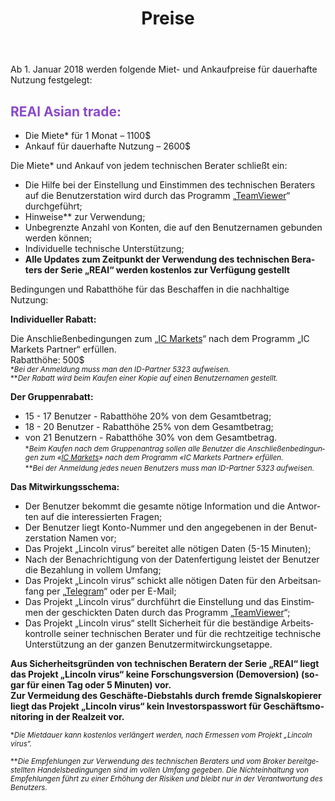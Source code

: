 ﻿---
layout: page

title: Preise
breadcrumb: Цены

meta: Alle Finanzmittel, die durch den Verkauf der Technikberaterdaten erworben wurden, dienen zum Zweck der Wohltätigkeit.

lang: de
ref: prices
---

Ab 1. Januar 2018 werden folgende Miet- und Ankaufpreise für dauerhafte Nutzung festgelegt:

## <span style="color:#8b4ac7">REAl Asian trade:</span>

- Die Miete* für 1 Monat – 1100$   
- Ankauf für dauerhafte Nutzung – 2600$

Die Miete* und Ankauf  von jedem technischen Berater schließt ein:

- Die Hilfe bei der Einstellung und Einstimmen des technischen Beraters auf die Benutzerstation wird durch das Programm „<a href="https://www.teamviewer.com/" target="_blank">TeamViewer</a>“ durchgeführt;  
- Hinweise** zur Verwendung;  
- Unbegrenzte Anzahl von Konten, die auf den Benutzernamen gebunden werden können;  
- Individuelle technische Unterstützung;  
- **Alle Updates zum Zeitpunkt der Verwendung des technischen Beraters der Serie „REAl“ werden kostenlos zur Verfügung gestellt**  

Bedingungen und Rabatthöhe für das Beschaffen in die nachhaltige Nutzung:  

**Individueller Rabatt:**  

Die Anschließenbedingungen zum „<a href="https://lincolnvirus.com/de/ea/ic_markets" target="_blank">IC Markets</a>“ nach dem Programm „IC Markets Partner“ erfüllen.  
Rabatthöhe: 500$  
<small>\*_Bei der Anmeldung muss man den ID-Partner 5323 aufweisen._</small>  
<small>\*\*_Der Rabatt wird beim Kaufen einer Kopie auf einen Benutzernamen gestellt._</small>  

**Der Gruppenrabatt:**  

- 15 - 17 Benutzer - Rabatthöhe 20% von dem Gesamtbetrag;  
- 18 - 20 Benutzer - Rabatthöhe 25% von dem Gesamtbetrag;  
- von 21 Benutzern - Rabatthöhe 30% von dem Gesamtbetrag.  
<small>\*_Beim Kaufen nach dem Gruppenantrag sollen alle Benutzer die Anschließenbedingungen zum «<a href="https://lincolnvirus.com/de/ea/ic_markets" target="_blank">IC Markets</a>» nach dem Programm «IC Markets Partner» erfüllen._</small>  
<small>\*\*_Bei der Anmeldung jedes neuen Benutzers muss man ID-Partner 5323 aufweisen._</small>  

**Das Mitwirkungsschema:**  

- Der Benutzer bekommt die gesamte nötige Information und die Antworten auf die interessierten Fragen;  
- Der Benutzer liegt Konto-Nummer und den angegebenen in der Benutzerstation Namen vor;  
- Das Projekt „Lincoln virus“ bereitet alle nötigen Daten (5-15 Minuten);  
- Nach der Benachrichtigung von der Datenfertigung leistet der Benutzer die Bezahlung in vollem Umfang;  
- Das Projekt „Lincoln virus“ schickt alle nötigen Daten für den Arbeitsanfang per „<a href="https://t.me/chutkoy" target="_blank">Telegram</a>“ oder per E-Mail;  
- Das Projekt „Lincoln virus“ durchführt die Einstellung und das Einstimmen der geschickten Daten durch das Programm „<a href="https://www.teamviewer.com/" target="_blank">TeamViewer</a>“;  
- Das Projekt „Lincoln virus“ stellt Sicherheit für die beständige Arbeitskontrolle seiner technischen Berater und für die rechtzeitige technische Unterstützung an der ganzen Benutzermitwirckungsetappe.  

**Aus Sicherheitsgründen von technischen Beratern der Serie „REAl“ liegt das Projekt „Lincoln virus“ keine Forschungsversion (Demoversion) (sogar für einen Tag oder 5 Minuten) vor.**  
**Zur Vermeidung des Geschäfte-Diebstahls durch fremde Signalskopierer liegt das Projekt „Lincoln virus“ kein Investorspasswort für Geschäftsmonitoring in der Realzeit vor.**  

<small>\*_Die Mietdauer kann kostenlos verlängert werden, nach Ermessen vom Projekt „Lincoln virus“._</small>

<small>\*\*_Die Empfehlungen zur Verwendung des technischen Beraters und vom Broker bereitgestellten Handelsbedingungen sind im vollen Umfang gegeben. Die Nichteinhaltung von Empfehlungen führt zu einer Erhöhung der Risiken und bleibt nur in der Verantwortung des Benutzers._</small>
